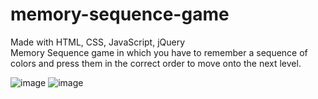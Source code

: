 # memory-sequence-game
Made with HTML, CSS, JavaScript, jQuery  
Memory Sequence game in which you have to remember a sequence of colors and press them in the correct order to move onto the next level.

![image](https://user-images.githubusercontent.com/68661570/211712793-f50e48b9-1517-41f0-8490-26458cadfd6d.png)
![image](https://user-images.githubusercontent.com/68661570/211713139-cd7baa89-a536-4ed9-b842-54e8b7b59009.png)


